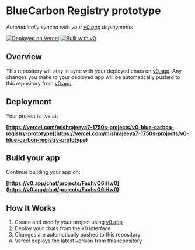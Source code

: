 # BlueCarbon Registry prototype

*Automatically synced with your [v0.app](https://v0.app) deployments*

[![Deployed on Vercel](https://img.shields.io/badge/Deployed%20on-Vercel-black?style=for-the-badge&logo=vercel)](https://vercel.com/mishrajeeya7-1750s-projects/v0-blue-carbon-registry-prototype)
[![Built with v0](https://img.shields.io/badge/Built%20with-v0.app-black?style=for-the-badge)](https://v0.app/chat/projects/FaqhvQ6iHw0)

## Overview

This repository will stay in sync with your deployed chats on [v0.app](https://v0.app).
Any changes you make to your deployed app will be automatically pushed to this repository from [v0.app](https://v0.app).

## Deployment

Your project is live at:

**[https://vercel.com/mishrajeeya7-1750s-projects/v0-blue-carbon-registry-prototype](https://vercel.com/mishrajeeya7-1750s-projects/v0-blue-carbon-registry-prototype)**

## Build your app

Continue building your app on:

**[https://v0.app/chat/projects/FaqhvQ6iHw0](https://v0.app/chat/projects/FaqhvQ6iHw0)**

## How It Works

1. Create and modify your project using [v0.app](https://v0.app)
2. Deploy your chats from the v0 interface
3. Changes are automatically pushed to this repository
4. Vercel deploys the latest version from this repository
